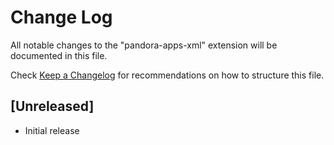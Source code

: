 # Change Log

All notable changes to the "pandora-apps-xml" extension will be documented in this file.

Check [Keep a Changelog](http://keepachangelog.com/) for recommendations on how to structure this file.

## [Unreleased]

- Initial release